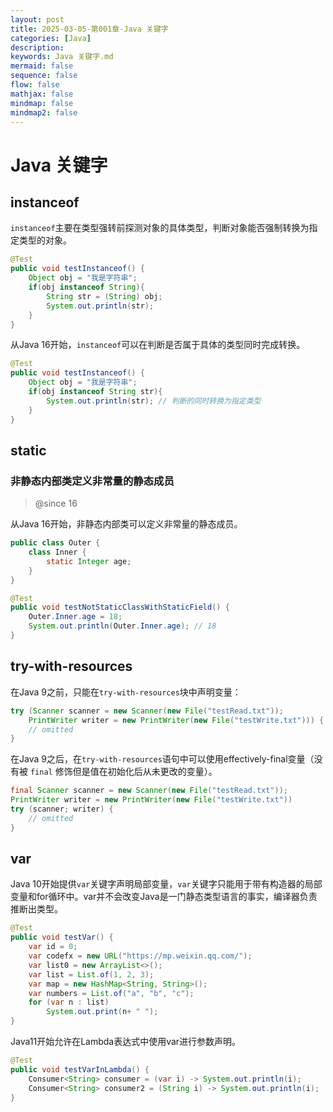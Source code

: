 ```yaml
---
layout: post
title: 2025-03-05-第001章-Java 关键字
categories: [Java]
description: 
keywords: Java 关键字.md
mermaid: false
sequence: false
flow: false
mathjax: false
mindmap: false
mindmap2: false
---
```

# Java 关键字

## instanceof 

`instanceof`主要在类型强转前探测对象的具体类型，判断对象能否强制转换为指定类型的对象。

```java
@Test
public void testInstanceof() {
    Object obj = "我是字符串";
    if(obj instanceof String){
        String str = (String) obj;
        System.out.println(str);
    }
}
```



从Java 16开始，`instanceof`可以在判断是否属于具体的类型同时完成转换。

```java
@Test
public void testInstanceof() {
    Object obj = "我是字符串";
    if(obj instanceof String str){
        System.out.println(str); // 判断的同时转换为指定类型
    }
}
```



## static



### 非静态内部类定义非常量的静态成员

> @since 16



从Java 16开始，非静态内部类可以定义非常量的静态成员。

```java
public class Outer {
    class Inner {
        static Integer age;
    }
}

@Test
public void testNotStaticClassWithStaticField() {
    Outer.Inner.age = 18;
    System.out.println(Outer.Inner.age); // 18
}
```



## try-with-resources

在Java 9之前，只能在`try-with-resources`块中声明变量：

```java
try (Scanner scanner = new Scanner(new File("testRead.txt"));
    PrintWriter writer = new PrintWriter(new File("testWrite.txt"))) {
    // omitted
}
```



在Java 9之后，在`try-with-resources`语句中可以使用effectively-final变量（没有被 `final` 修饰但是值在初始化后从未更改的变量）。

```java
final Scanner scanner = new Scanner(new File("testRead.txt"));
PrintWriter writer = new PrintWriter(new File("testWrite.txt"))
try (scanner; writer) {
    // omitted
}
```



## var

Java 10开始提供`var`关键字声明局部变量，`var`关键字只能用于带有构造器的局部变量和for循环中。var并不会改变Java是一门静态类型语言的事实，编译器负责推断出类型。

```java
@Test
public void testVar() {
    var id = 0;
    var codefx = new URL("https://mp.weixin.qq.com/");
    var list0 = new ArrayList<>();
    var list = List.of(1, 2, 3);
    var map = new HashMap<String, String>();
    var numbers = List.of("a", "b", "c");
    for (var n : list)
        System.out.print(n+ " ");
}
```



Java11开始允许在Lambda表达式中使用var进行参数声明。

```java
@Test
public void testVarInLambda() {
    Consumer<String> consumer = (var i) -> System.out.println(i);
    Consumer<String> consumer2 = (String i) -> System.out.println(i);
}
```


